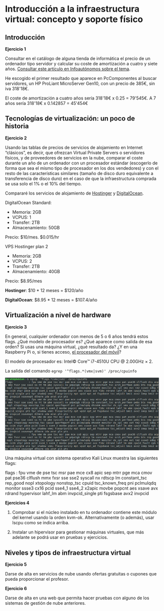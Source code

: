 # Introducción a la infraestructura virtual: concepto y soporte físico

## Introducción

**Ejercicio 1**

Consultar en el catálogo de alguna tienda de informática el precio de un ordenador tipo servidor y calcular su coste de amortización a cuatro y siete años. [Consultar este artículo en Infoautónomos sobre el tema](http://infoautonomos.eleconomista.es/consultas-a-la-comunidad/988/).

He escogido el primer resultado que aparece en PcComponentes al buscar servidores, un HP ProLiant MicroServer Gen10, con un precio de 385€, sin iva 318'18€.

El coste de amortización a cuatro años sería 318'18€ x 0.25 = 79'545€. A 7 años sería 318'18€ x 0.142857 = 45'454€

## Tecnologías de virtualización: un poco de historia

**Ejercicio 2**

Usando las tablas de precios de servicios de alojamiento en Internet “clásicos”, es decir, que ofrezcan Virtual Private Servers o servidores físicos, y de proveedores de servicios en la nube, comparar el coste durante un año de un ordenador con un procesador estándar (escogerlo de forma que sea el mismo tipo de procesador en los dos vendedores) y con el resto de las características similares (tamaño de disco duro equivalente a transferencia de disco duro) en el caso de que la infraestructura comprada se usa solo el 1% o el 10% del tiempo.

Compararé los servicios de alojamiento de [Hostinger](https://www.hostinger.es/servidor-vps) y [DigitalOcean](https://www.digitalocean.com/pricing/).

DigitalOcean Standard:

- Memoria: 2GB
- VCPUS: 1
- Transfer: 2TB
- Almacenamiento: 50GB

Precio: $10/mes. $0.015/hr

VPS Hostinger plan 2

- Memoria: 2GB
- VCPUS: 2
- Transfer: 2TB
- Almacenamiento: 40GB

Precio: $8.95/mes

**Hostinger**: $10 * 12 meses = $120/año

**DigitalOcean**: $8.95 * 12 meses = $107.4/año


## Virtualización a nivel de hardware

**Ejercicio 3**

En general, cualquier ordenador con menos de 5 o 6 años tendrá estos flags. ¿Qué modelo de procesador es? ¿Qué aparece como salida de esa orden? Si usas una máquina virtual, ¿qué resultado da? ¿Y en una Raspberry Pi o, si tienes acceso, [el procesador del móvil](https://stackoverflow.com/questions/26239956/how-to-get-specific-information-of-an-android-device-from-proc-cpuinfo-file)?

El modelo de procesador es: Intel© Core™ i7-4510U CPU @ 2.00GHz × 2.

La salida del comando `egrep '^flags.*(vmx|svm)' /proc/cpuinfo`

![Salida del comando](capturas/ejer1-3.png)

Una máquina virtual con sistema operativo Kali Linux muestra las siguientes flags:

 flags		: fpu vme de pse tsc msr pae mce cx8 apic sep mtrr pge mca cmov pat pse36 clflush mmx fxsr sse sse2 syscall nx rdtscp lm constant_tsc rep_good nopl xtopology nonstop_tsc cpuid tsc_known_freq pni pclmulqdq monitor ssse3 cx16 pcid sse4_1 sse4_2 x2apic movbe popcnt aes xsave avx rdrand hypervisor lahf_lm abm invpcid_single pti fsgsbase avx2 invpcid


**Ejercicios 4**

1. Comprobar si el núcleo instalado en tu ordenador contiene este módulo del kernel usando la orden kvm-ok. Alternativamente (o además), usar lscpu como se indica arriba.

2. Instalar un hipervisor para gestionar máquinas virtuales, que más adelante se podrá usar en pruebas y ejercicios.

## Niveles y tipos de infraestructura virtual

**Ejercicio 5**

Darse de alta en servicios de nube usando ofertas gratuitas o cupones que pueda proporcionar el profesor.

**Ejercicio 6**

Darse de alta en una web que permita hacer pruebas con alguno de los sistemas de gestión de nube anteriores.
